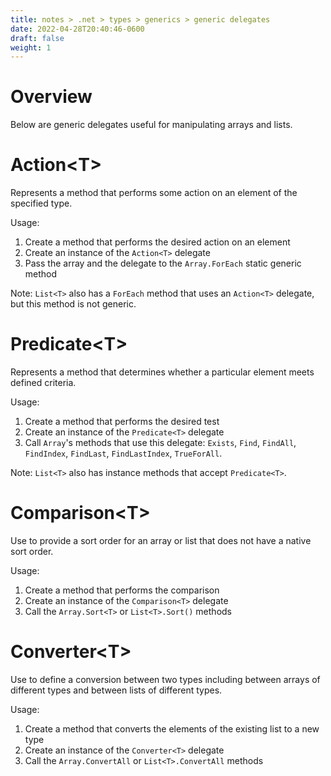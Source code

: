 ```yaml
---
title: notes > .net > types > generics > generic delegates
date: 2022-04-28T20:40:46-0600
draft: false
weight: 1
---
```


# Overview
Below are generic delegates useful for manipulating arrays and lists.

# Action\<T\>
Represents a method that performs some action on an element of the specified type.

Usage:
1. Create a method that performs the desired action on an element
2. Create an instance of the `Action<T>` delegate
3. Pass the array and the delegate to the `Array.ForEach` static generic method

Note: `List<T>` also has a `ForEach` method that uses an `Action<T>` delegate, but this method is not generic.

# Predicate\<T\>
Represents a method that determines whether a particular element meets defined criteria.

Usage:
1. Create a method that performs the desired test
2. Create an instance of the `Predicate<T>` delegate
3. Call `Array`'s methods that use this delegate: `Exists`, `Find`, `FindAll`, `FindIndex`, `FindLast`, `FindLastIndex`, `TrueForAll`.

Note: `List<T>` also has instance methods that accept `Predicate<T>`.

# Comparison\<T\>
Use to provide a sort order for an array or list that does not have a native sort order.

Usage:
1. Create a method that performs the comparison
2. Create an instance of the `Comparison<T>` delegate
3. Call the `Array.Sort<T>` or `List<T>.Sort()` methods

# Converter\<T\>
Use to define a conversion between two types including between arrays of different types and between lists of different types.

Usage:
1. Create a method that converts the elements of the existing list to a new type
2. Create an instance of the `Converter<T>` delegate
3. Call the `Array.ConvertAll` or `List<T>.ConvertAll` methods
